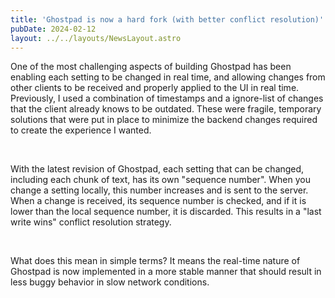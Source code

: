 ```yaml
---
title: 'Ghostpad is now a hard fork (with better conflict resolution)'
pubDate: 2024-02-12
layout: ../../layouts/NewsLayout.astro
---
```


One of the most challenging aspects of building Ghostpad has been enabling each setting to be changed in real time, and allowing changes from other clients to be received and properly applied to the UI in real time. Previously, I used a combination of timestamps and a ignore-list of changes that the client already knows to be outdated. These were fragile, temporary solutions that were put in place to minimize the backend changes required to create the experience I wanted.

&nbsp;

With the latest revision of Ghostpad, each setting that can be changed, including each chunk of text, has its own "sequence number". When you change a setting locally, this number increases and is sent to the server. When a change is received, its sequence number is checked, and if it is lower than the local sequence number, it is discarded. This results in a "last write wins" conflict resolution strategy.

&nbsp;

What does this mean in simple terms? It means the real-time nature of Ghostpad is now implemented in a more stable manner that should result in less buggy behavior in slow network conditions.
